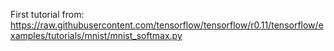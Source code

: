 
First tutorial from:  https://raw.githubusercontent.com/tensorflow/tensorflow/r0.11/tensorflow/examples/tutorials/mnist/mnist_softmax.py
